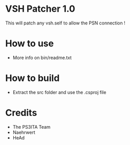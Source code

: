 # VSH Patcher 1.0

This will patch any vsh.self to allow the PSN connection !

# How to use

- More info on bin/readme.txt

# How to build

- Extract the src folder and use the .csproj file

# Credits

- The PS3ITA Team
- Naehrwert
- HeAd